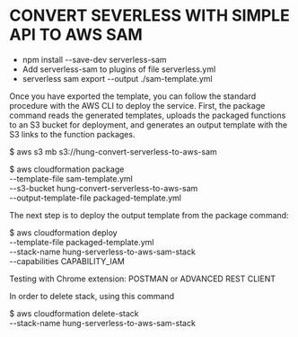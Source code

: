# CONVERT SEVERLESS WITH SIMPLE API TO AWS SAM

- npm install --save-dev serverless-sam
- Add serverless-sam to plugins of file serverless.yml
- serverless sam export --output ./sam-template.yml

Once you have exported the template, you can follow the standard procedure with the AWS CLI to deploy the service. First, the package command reads the generated templates, uploads the packaged functions to an S3 bucket for deployment, and generates an output template with the S3 links to the function packages.

$ aws s3 mb s3://hung-convert-serverless-to-aws-sam

$ aws cloudformation package \
    --template-file sam-template.yml \
    --s3-bucket hung-convert-serverless-to-aws-sam \
    --output-template-file packaged-template.yml

The next step is to deploy the output template from the package command:

$ aws cloudformation deploy \
    --template-file packaged-template.yml \
    --stack-name hung-serverless-to-aws-sam-stack \
    --capabilities CAPABILITY_IAM

Testing with Chrome extension: POSTMAN or ADVANCED REST CLIENT

In order to delete stack, using this command

$ aws cloudformation delete-stack \
    --stack-name hung-serverless-to-aws-sam-stack